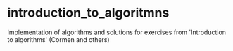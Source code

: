 # introduction_to_algoritmns
Implementation of algorithms and solutions for exercises from 'Introduction to algorithms' (Cormen and others) 
